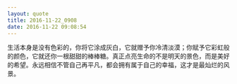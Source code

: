 ```yaml
---
layout: quote
title: 2016-11-22_0908
date: 2016-11-22 09:08:54
---
```


生活本身是没有色彩的，你将它涂成灰白，它就赠予你冷清淡漠；你赋予它彩虹般的颜色，它就还你一根甜甜的棒棒糖。真正点亮生命的不是明天的景色，而是美好的希望。永远相信不管自己再平凡，都会拥有属于自己的幸福，这才是最灿烂的风景。